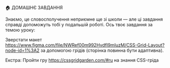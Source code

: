 🏠 ДОМАШНЄ ЗАВДАННЯ

Знаємо, це словосполучення неприємне ще зі школи — але ці завдання справді допоможуть тобі у подальшій роботі. Ось твоє завдання за темою уроку:

Зверстати макет https://www.figma.com/file/NWRef00m992HvdfI9mIuzM/CSS-Grid-Layout?node-id=1%3A2 за допомогою грідів (сторінка повинна бути адаптивна).

Екстра: Пройти гру https://cssgridgarden.com/#ru на знання CSS-гріда